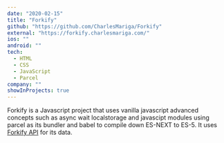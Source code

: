 ```yaml
---
date: "2020-02-15"
title: "Forkify"
github: "https://github.com/CharlesMariga/Forkify"
external: "https://forkify.charlesmariga.com/"
ios: ""
android: ""
tech:
  - HTML
  - CSS
  - JavaScript
  - Parcel
company: ""
showInProjects: true
---
```


Forkify is a Javascript project that uses vanilla javascript advanced concepts such as async wait localstorage and javascipt modules using parcel as its bundler and babel to compile down ES-NEXT to ES-5. It uses [Forkify API](https://forkify-api.herokuapp.com/) for its data.
